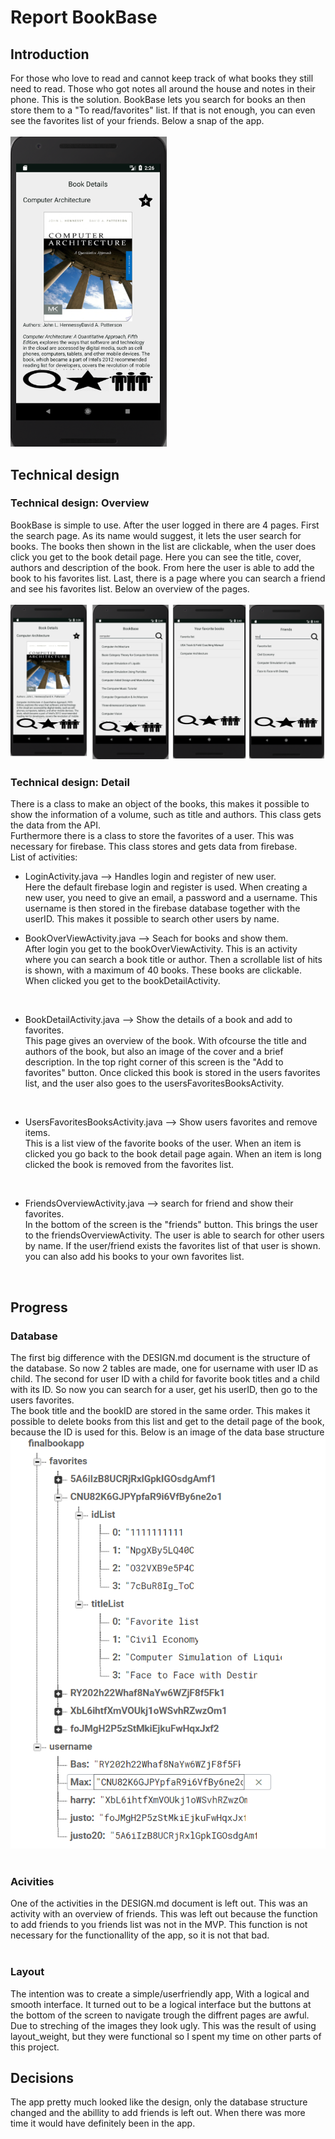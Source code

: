 # Report BookBase

## Introduction
For those who love to read and cannot keep track of what books they still need to read. Those who got notes all around the house and notes in their phone. 
This is the solution. BookBase lets you search for books an then store them to a "To read/favorites" list.
If that is not enough, you can even see the favorites list of your friends.
Below a snap of the app. </br></br>
<img src="https://github.com/elgoesto/FinalProject/blob/master/doc/reportintro.png" width=250>

## Technical design
### Technical design: Overview
BookBase is simple to use. After the user logged in there are 4 pages. First the search page. As its name would suggest, it lets the user search for books. The books then shown in the list are clickable, when the user does click you get to the book detail page. Here you can see the title, cover, authors and description of the book. From here the user is able to add the book to his favorites list. Last, there is a page where you can search a friend and see his favorites list.
Below an overview of the pages. </br></br>
<img src="https://github.com/elgoesto/FinalProject/blob/master/doc/reportoverview.png" width=700>

### Technical design: Detail
There is a class to make an object of the books, this makes it possible to show the information of a volume, such as title and authors.
This class gets the data from the API. </br>
Furthermore there is a class to store the favorites of a user. This was necessary for firebase. This class stores and gets data from firebase. </br>
List of activities:

* LoginActivity.java --> Handles login and register of new user.</br>
Here the default firebase login and register is used. When creating a new user, you need to give an email, a password and a username. This username is then stored in the firebase database together with the userID. This makes it possible to search other users by name.</br>

* BookOverViewActivity.java --> Seach for books and show them.</br>
After login you get to the bookOverViewActivity. This is an activity where you can search a book title or author. Then a scrollable list of hits is shown, with a maximum of 40 books. These books are clickable. When clicked you get to the bookDetailActivity.
</br>

* BookDetailActivity.java --> Show the details of a book and add to favorites.</br>
This page gives an overview of the book. With ofcourse the title and authors of the book, but also an image of the cover and a brief description. In the top right corner of this screen is the "Add to favorites" button. Once clicked this book is stored in the users favorites list, and the user also goes to the usersFavoritesBooksActivity. 
</br>

* UsersFavoritesBooksActivity.java --> Show users favorites and remove items.</br>
This is a list view of the favorite books of the user. When an item is clicked you go back to the book detail page again. When an item is long clicked the book is removed from the favorites list.
</br>

* FriendsOverviewActivity.java --> search for friend and show their favorites.</br>
In the bottom of the screen is the "friends" button. This brings the user to the friendsOverviewActivity. The user is able to search for other users by name. If the user/friend exists the favorites list of that user is shown. you can also add his books to your own favorites list.
</br>

## Progress
### Database
The first big difference with the DESIGN.md document is the structure of the database. So now 2 tables are made, one for username with user ID as child. The second for user ID with a child for favorite book titles and a child with its ID. So now you can search for a user, get his userID, then go to the users favorites. </br>
The book title and the bookID are stored in the same order. This makes it possible to delete books from this list and get to the detail page of the book, because the ID is used for this. Below is an image of the data base structure</br>
<img src="https://github.com/elgoesto/FinalProject/blob/master/doc/database_struct.png" width=600>
</br></br>

### Acivities
One of the activities in the DESIGN.md document is left out. This was an activity with an overview of friends. This was left out because the function to add friends to you friends list was not in the MVP. This function is not necessary for the functionallity of the app, so it is not that bad.</br></br>

### Layout
The intention was to create a simple/userfriendly app, With a logical and smooth interface. It turned out to be a logical interface but the buttons at the bottom of the screen to navigate trough the diffrent pages are awful. Due to streching of the images they look ugly. This was the result of using layout_weight, but they were functional so I spent my time on other parts of this project.

## Decisions
The app pretty much looked like the design, only the database structure changed and the abillity to add friends is left out. When there was more time it would have definitely been in the app. 


